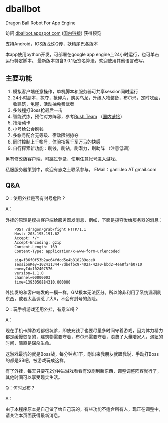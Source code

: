 dballbot
========

Dragon Ball Robot For App Engine

访问 [dballbot.appspot.com](http://dballbot.appspot.com/) ([国内链接](http://dballbot.appsp0t.com/)) 获得预览

支持Android，IOS版龙珠Q传，妖精尾巴各版本

本app使用python开发，可部署在google app engine上24小时运行，也可单击运行特定脚本。
最新版本包含3.0.1版签名算法，欢迎使用其他语言改写。

主要功能
-----------

1. 模拟客户端任意操作，单机脚本和服务器可共享session同时运行
2. 24小时副本，掠夺，抢碎片，购买乌龙，升级人物装备，布尔玛，定时吃面，收建筑，龟屋，活动抽免费武者
3. 多线程打Boss抢最后一击
4. 智能试炼，预估对方阵容，参考[Rush Team](http://dballbot.appspot.com/rush) （[国内链接](http://dballbot.appsp0t.com/rush)）
5. 抢活动卡
6. 小号给公会刷钱
7. 多帐号配合无等级、宿敌限制掠夺
8. 同时控制上千帐号，体验指挥千军万马的快感
9. 自行探索新功能：刷钱，刷钻，刷潜力，刷助阵 （注意低调）

另有修改版客户端，可跳过登录，使用任意帐号进入游戏。

私服服务器策划中，欢迎有志之士联系参与。 EMail：ganli.leo AT gmail.com

Q&A
-----------

Q：使用外挂是否有封号危险？

A：

外挂的原理是模拟客户端给服务器发消息，例如，下面是掠夺发给服务器的消息：


        POST /dragon/grab/fight HTTP/1.1
        Host: 203.195.191.62
        Accept: */*
        Accept-Encoding: gzip
        Content-Length: 169
        Content-Type: application/x-www-form-urlencoded
        
        sig=f36f0f53b2ac64fdcd5e4b818289ece0
        sessionKey=102411344-7dbefbc9-402a-42a0-bbd2-4ea8f24b0710
        enemyId=102407576
        version=1.1.0
        channel=00000003
        time=1393050884310.000000


外挂发的和客户端发的一模一样，GM根本无法区分。所以除非利用了系统漏洞刷东西，或者太高调惹了大R，不会有封号的危险。

Q：玩手机游戏还用外挂，有意义吗？

A：

现在手机卡牌游戏都很坑爹，即使充钱了也要尽量多时间守着游戏，因为体力精力都是缓慢恢复的，建筑物需要守着，布尔玛需要守着，浪费了大量陪家人，泡妞的时间，简直是谋杀生命。

这游戏最坑的就是Boss战，每分钟点1下，刚出来我朋友就跟我说，手动打Boss的都是SB吧，被游戏玩成这样。

有了外挂，每天只要花2分钟进游戏看看有没刷到新东西，调整调整阵容就行了，其他时间可以享受现实生活。

Q：何时发布？

A：

由于本程序原本是自己做了给自己玩的，有些功能不适合所有人，现正在调整中，请关注本页面获得最新消息。
